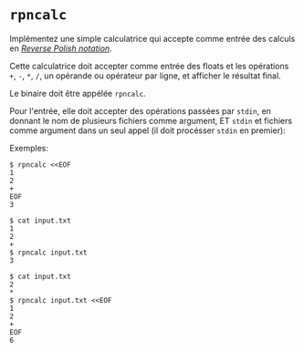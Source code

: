 # `rpncalc`

Implémentez une simple calculatrice qui accepte comme entrée des calculs en [_Reverse Polish notation_](https://en.wikipedia.org/wiki/Reverse_Polish_notation).

Cette calculatrice doit accepter comme entrée des floats et les opérations `+`, `-`, `*`, `/`, un opérande ou opérateur par ligne, et afficher le résultat final.

Le binaire doit être appélée `rpncalc`.

Pour l'entrée, elle doit accepter des opérations passées par `stdin`, en donnant le nom de plusieurs fichiers comme argument, ET `stdin` et fichiers comme argument dans un seul appel (il doit procésser `stdin` en premier):

Exemples:

```
$ rpncalc <<EOF
1
2
+
EOF
3
```

```
$ cat input.txt
1
2
+
$ rpncalc input.txt
3
```

```
$ cat input.txt
2
*
$ rpncalc input.txt <<EOF
1
2
+
EOF
6
```